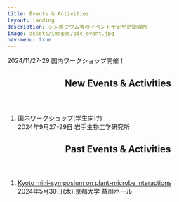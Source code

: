```yaml
---
title: Events & Activities
layout: landing
description: シンポジウム等のイベント予定や活動報告
image: assets/images/pic_event.jpg
nav-menu: true
---
```


<!-- Main -->
<div id="main">

<!-- New -->
<section id="one">
	<div class="inner">
		<!-- <a href="https://nlr-biology.github.io/Kyoto_mini_sympo_May_30th" class="button next">2024/05/30 シンポジウム開催！</a> -->
		<a class="button next">2024/11/27-29 国内ワークショップ開催！</a>
	</div>
</section>

<!-- One -->
<section id="one">
	<div class="inner">
		<header class="major">
			<h2>New Events & Activities</h2>
		</header>
		<ol>
			<li><a href="https://nlr-biology.github.io/Japan_workshop_2024">国内ワークショップ(学生向け)</a><br>2024年9月27-29日 岩手生物工学研究所</li>
		</ol>
		<header class="major">
			<h2>Past Events & Activities</h2>
		</header>
		<ol>
			<li>
				<div class="8u"><a href="https://nlr-biology.github.io/Kyoto_mini_sympo_May_30th">Kyoto mini-symposium on plant-microbe interactions</a><br>
				2024年5月30日(木) 京都大学 益川ホール</div>
				<div class="4u"><span class="image fit"><img src="{% link assets/images/nlr_symposium_2024.jfif %}" alt="" /></span></div>
			</li>
		</ol>
	</div>
</section>
